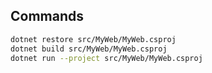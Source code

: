 ## Commands

```bash
dotnet restore src/MyWeb/MyWeb.csproj
dotnet build src/MyWeb/MyWeb.csproj
dotnet run --project src/MyWeb/MyWeb.csproj
```